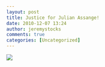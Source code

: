 ```yaml
---
layout: post
title: Justice for Julian Assange!
date: 2010-12-07 13:24
author: jeremystocks
comments: true
categories: [Uncategorized]
---
```

<a href="http://www.justiceforassange.com/">
<img src="http://www.justiceforassange.com/j4a_800.png" /></a>
